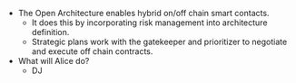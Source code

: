 - The Open Architecture enables hybrid on/off chain smart contacts.
  - It does this by incorporating risk management into architecture definition.
  - Strategic plans work with the gatekeeper and prioritizer to negotiate and execute off chain contracts.
- What will Alice do?
  - DJ
  